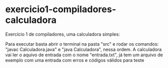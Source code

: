 # exercicio1-compiladores-calculadora
Exercício 1 de compiladores, uma calculadora simples:

Para executar basta abrir o terminal na pasta "src" e rodar os comandos: "javac Calculadora.java" e "java Calculadora", nessa ordem.
A calculadora vai ler o aquivo de entrada com o nome "entrada.txt", já tem um arquivo de exemplo com uma entrada com erros e códigos válidos para teste
